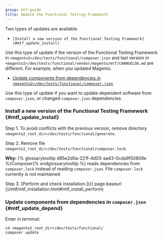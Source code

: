```yaml
---
group: mtf-guide
title: Update the Functional Testing Framework
---
```


Two types of updates are available.

-     [Install a new version of the Functional Testing Framework](#mtf_update_install)

<div class="bs-callout bs-callout-info" markdown="1">
<p>Use this type of update if the version of the Functional Testing Framework in <code>&lt;magento2&gt;/dev/tests/functional/composer.json</code> and last version in <code>&lt;magento2&gt;/dev/tests/functional/vendor/magento/mtf/CHANGELOG.md</code> are different. For example, when you updated Magento.</p>
</div>

-    [Update components from dependencies in `<magento2>/dev/tests/functional/composer.json`](#mtf_update_depend)

<div class="bs-callout bs-callout-info" markdown="1">
<p>Use this type of update if you want to update dependent software from <code>composer.json</code>, or changed <code>composer.json</code> dependencies.</p>
</div>

### Install a new version of the Functional Testing Framework   {#mtf_update_install}

Step 1.    To avoid conflicts with the previous version, remove directory `<magento2_root_dir>/dev/tests/functional/generate`.


Step 2.    Remove file `<magento2_root_dir>/dev/tests/functional/composer.lock`.

<div class="bs-callout bs-callout-info" markdown="1">
  <p><b>Why:</b> {% glossarytooltip d85e2d0a-221f-4d03-aa43-0cda9f50809e %}Composer{% endglossarytooltip %} reads dependencies from <code>composer.lock</code> instead of reading <code>composer.json</code>. File <code>composer.lock</code> currently is not maintained.</p>
</div>

Step 3.    [Perform and check installation.]({{ page.baseurl }}/mtf/mtf_installation.html#mtf_install_perform)

### Update components from dependencies in `composer.json`   {#mtf_update_depend}

Enter in terminal:

    cd <magento2_root_dir>/dev/tests/functional/
    composer update
